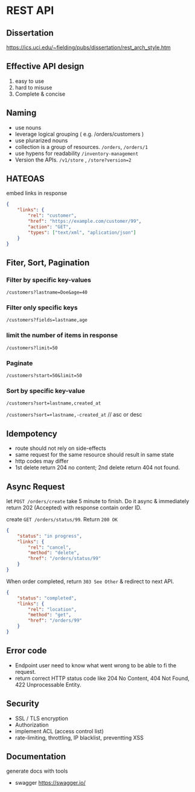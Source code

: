 # REST API

## Dissertation

https://ics.uci.edu/~fielding/pubs/dissertation/rest_arch_style.htm 

## Effective API design

1. easy to use
2. hard to misuse
3. Complete & concise

## Naming

- use nouns
- leverage logical grouping ( e.g. /orders/customers )
- use plurarized nouns
- collection is a group of resources. `/orders`, `/orders/1`
- use hypens for readability `/inventory-management`
- Version the APIs. `/v1/store` , `/store?version=2`

## HATEOAS

embed links in response

```json
{
    "links": {
        "rel": "customer",
        "href": "https://example.com/customer/99",
        "action": "GET",
        "types": ["text/xml", "aplication/json"]
    }
}
```

## Fiter, Sort, Pagination

### Filter by specific key-values

`/customers?lastname=Doe&age=40`

### Filter only specific keys

`/customers?fields=lastname,age`

### limit the number of items in response

`/customers?limit=50`

### Paginate

`/customers?start=50&limit=50`

### Sort by specific key-value

`/customers?sort=lastname,created_at`

`/customers?sort=+lastname,-created_at` // asc or desc

## Idempotency

- route should not rely on side-effects
- same request for the same resource should result in same state
- http codes may differ
- 1st delete return 204 no content; 2nd delete return 404 not found.

## Async Request

let `POST /orders/create` take 5 minute to finish. Do it async & immediately return 202 (Accepted) with response contain order ID.

create `GET /orders/status/99`. Return `200 OK`

```json
{
    "status": "in progress",
    "links": {
        "rel": "cancel",
        "method": "delete",
        "href": "/orders/status/99"
    }
}
```

When order completed, return `303 See Other` & redirect to next API.

```json
{
    "status": "completed",
    "links": {
        "rel": "location",
        "method": "get",
        "href": "/orders/99"
    }
}
```

## Error code

- Endpoint user need to know what went wrong to be able to fi the request.
- return correct HTTP status code like 204 No Content, 404 Not Found, 422 Unprocessable Entity.

## Security

- SSL / TLS encryption
- Authorization
- implement ACL (access control list)
- rate-limiting, throttling, IP blacklist, preventting XSS

## Documentation

generate docs with tools

- swagger https://swagger.io/
